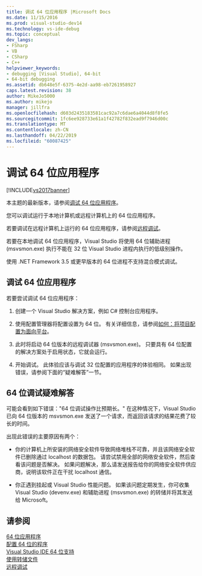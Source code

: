 ```yaml
---
title: 调试 64 位应用程序 |Microsoft Docs
ms.date: 11/15/2016
ms.prod: visual-studio-dev14
ms.technology: vs-ide-debug
ms.topic: conceptual
dev_langs:
- FSharp
- VB
- CSharp
- C++
helpviewer_keywords:
- debugging [Visual Studio], 64-bit
- 64-bit debugging
ms.assetid: db648e5f-6375-4e2d-aa98-eb7261958927
caps.latest.revision: 38
author: MikeJo5000
ms.author: mikejo
manager: jillfra
ms.openlocfilehash: d603d2435183581cac92a7c6dae6a4044d8f8fe5
ms.sourcegitcommit: 1fc6ee928733e61a1f42782f832ead9f7946d00c
ms.translationtype: MT
ms.contentlocale: zh-CN
ms.lasthandoff: 04/22/2019
ms.locfileid: "60087425"
---
```

# <a name="debug-64-bit-applications"></a>调试 64 位应用程序
[!INCLUDE[vs2017banner](../includes/vs2017banner.md)]

本主题的最新版本，请参阅[调试 64 位应用程序](https://docs.microsoft.com/visualstudio/debugger/debug-64-bit-applications)。  
  
您可以调试运行于本地计算机或远程计算机上的 64 位应用程序。  
  
 若要调试在远程计算机上运行的 64 位应用程序，请参阅[远程调试](../debugger/remote-debugging.md)。  
  
 若要在本地调试 64 位应用程序，Visual Studio 将使用 64 位辅助进程 (msvsmon.exe) 执行不能在 32 位 Visual Studio 进程内执行的低级别操作。  
  
 使用 .NET Framework 3.5 或更早版本的 64 位进程不支持混合模式调试。  
  
## <a name="debug-a-64-bit-application"></a>调试 64 位应用程序  
 若要尝试调试 64 位应用程序：  
  
1. 创建一个 Visual Studio 解决方案，例如 C# 控制台应用程序。  
  
2. 使用配置管理器将配置设置为 64 位。 有关详细信息，请参阅[如何：将项目配置为面向平台](../ide/how-to-configure-projects-to-target-platforms.md)。  
  
3. 此时将启动 64 位版本的远程调试器 (msvsmon.exe)。 只要具有 64 位配置的解决方案处于启用状态，它就会运行。  
  
4. 开始调试。 此体验应该与调试 32 位配置的应用程序的体验相同。 如果出现错误，请参阅下面的“疑难解答”一节。  
  
## <a name="troubleshooting-64-bit-debugging"></a>64 位调试疑难解答  
 可能会看到如下错误："64 位调试操作比预期长。" 在这种情况下，Visual Studio 已向 64 位版本的 msvsmon.exe 发送了一个请求，而返回该请求的结果花费了较长的时间。  
  
 出现此错误的主要原因有两个：  
  
- 你的计算机上所安装的网络安全软件导致网络堆栈不可靠，并且该网络安全软件已删除通过 localhost 的数据包。 请尝试禁用全部的网络安全软件，然后查看该问题是否解决。 如果问题解决，那么请发送报告给你的网络安全软件供应商，说明该软件正在干扰 localhost 通信。  
  
- 你正遇到挂起或 Visual Studio 性能问题。 如果该问题定期发生，你可收集 Visual Studio (devenv.exe) 和辅助进程 (msvsmon.exe) 的转储并将其发送给 Microsoft。 
  
## <a name="see-also"></a>请参阅  
 [64 位应用程序](http://msdn.microsoft.com/library/fd4026bc-2c3d-4b27-86dc-ec5e96018181)   
 [配置 64 位的程序](http://msdn.microsoft.com/library/cb99f72b-8c74-48f4-846a-8921b37b97e9)   
 [Visual Studio IDE 64 位支持](../ide/visual-studio-ide-64-bit-support.md)   
 [使用转储文件](../debugger/using-dump-files.md)   
 [远程调试](../debugger/remote-debugging.md)
